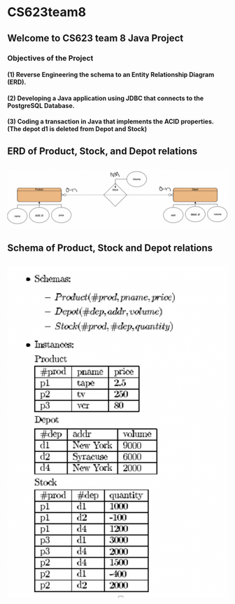 # CS623team8
## Welcome to CS623 team 8 Java Project
### Objectives of the Project
#### (1) Reverse Engineering the schema to an Entity Relationship Diagram (ERD).
#### (2) Developing a Java application using JDBC that connects to the PostgreSQL Database.
#### (3) Coding a transaction in Java that implements the ACID properties. (The depot d1 is deleted from Depot and Stock)

## ERD of Product, Stock, and Depot relations

## ![alt text](https://github.com/nishanthulwan47/CS623team8/blob/main/ERD.png?raw=true)

## Schema of Product, Stock and Depot relations

## ![alt text](https://github.com/nishanthulwan47/CS623team8/blob/main/Schema.png?raw=true)
